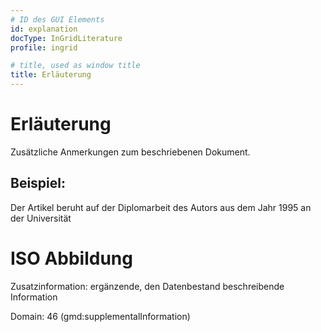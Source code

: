 ```yaml
---
# ID des GUI Elements
id: explanation
docType: InGridLiterature
profile: ingrid

# title, used as window title
title: Erläuterung
---
```


# Erläuterung

Zusätzliche Anmerkungen zum beschriebenen Dokument.

## Beispiel:

Der Artikel beruht auf der Diplomarbeit des Autors aus dem Jahr 1995 an der Universität

# ISO Abbildung

Zusatzinformation: ergänzende, den Datenbestand beschreibende Information

Domain: 46 (gmd:supplementalInformation)

